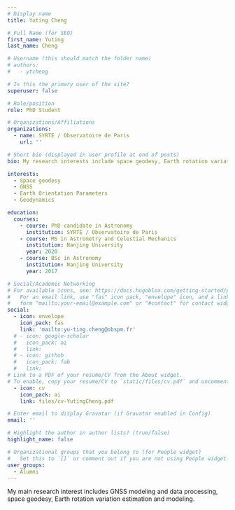 ```yaml
---
# Display name
title: Yuting Cheng 

# Full Name (for SEO)
first_name: Yuting 
last_name: Cheng

# Username (this should match the folder name)
# authors:
#   - ytcheng

# Is this the primary user of the site?
superuser: false

# Role/position
role: PhD Student

# Organizations/Affiliations
organizations:
  - name: SYRTE / Observatoire de Paris
    url: ''

# Short bio (displayed in user profile at end of posts)
bio: My research interests include space geodesy, Earth rotation variations, GNSS data processing and polar motion modeling.

interests:
  - Space geodesy
  - GNSS
  - Earth Orientation Parameters
  - Geodynamics

education:
  courses:
    - course: PhD candidate in Astronomy
      institution: SYRTE / Observatoire de Paris
    - course: MS in Astrometry and Celestial Mechanics
      institution: Nanjing University
      year: 2020
    - course: BSc in Astronomy
      institution: Nanjing University
      year: 2017

# Social/Academic Networking
# For available icons, see: https://docs.hugoblox.com/getting-started/page-builder/#icons
#   For an email link, use "fas" icon pack, "envelope" icon, and a link in the
#   form "mailto:your-email@example.com" or "#contact" for contact widget.
social:
  - icon: envelope
    icon_pack: fas
    link: 'mailto:yu-ting.cheng@obspm.fr'
  # - icon: google-scholar
  #   icon_pack: ai
  #   link: 
  # - icon: github
  #   icon_pack: fab
  #   link: 
# Link to a PDF of your resume/CV from the About widget.
# To enable, copy your resume/CV to `static/files/cv.pdf` and uncomment the lines below.
  - icon: cv
    icon_pack: ai
    link: files/cv-YutingCheng.pdf

# Enter email to display Gravatar (if Gravatar enabled in Config)
email: ''

# Highlight the author in author lists? (true/false)
highlight_name: false

# Organizational groups that you belong to (for People widget)
#   Set this to `[]` or comment out if you are not using People widget.
user_groups:
  - Alumni
---
```


My main research interest includes GNSS modeling and data processing, space geodesy, Earth rotation variation estimation and modeling.

